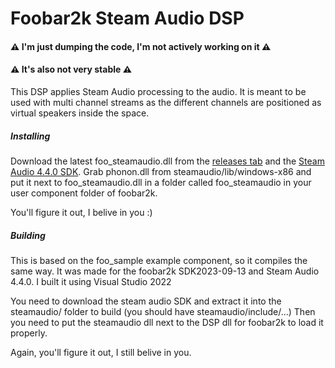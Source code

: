 # Foobar2k Steam Audio DSP

#### ⚠️ I'm just dumping the code, I'm not actively working on it ⚠️
#### ⚠️ It's also not very stable ⚠️

This DSP applies Steam Audio processing to the audio.
It is meant to be used with multi channel streams as the different channels are positioned as virtual speakers inside the space.

##### Installing

Download the latest foo_steamaudio.dll from the [releases tab](https://github.com/djpadbit/foo_steamaudio/releases) and the [Steam Audio 4.4.0 SDK](https://github.com/ValveSoftware/steam-audio/releases/download/v4.4.0/steamaudio_4.4.0.zip). Grab phonon.dll from steamaudio/lib/windows-x86 and put it next to foo_steamaudio.dll in a folder called foo_steamaudio in your user component folder of foobar2k.

You'll figure it out, I belive in you :)

##### Building

This is based on the foo_sample example component, so it compiles the same way.
It was made for the foobar2k SDK2023-09-13 and Steam Audio 4.4.0. I built it using Visual Studio 2022

You need to download the steam audio SDK and extract it into the steamaudio/ folder to build (you should have steamaudio/include/...)
Then you need to put the steamaudio dll next to the DSP dll for foobar2k to load it properly.

Again, you'll figure it out, I still belive in you.
